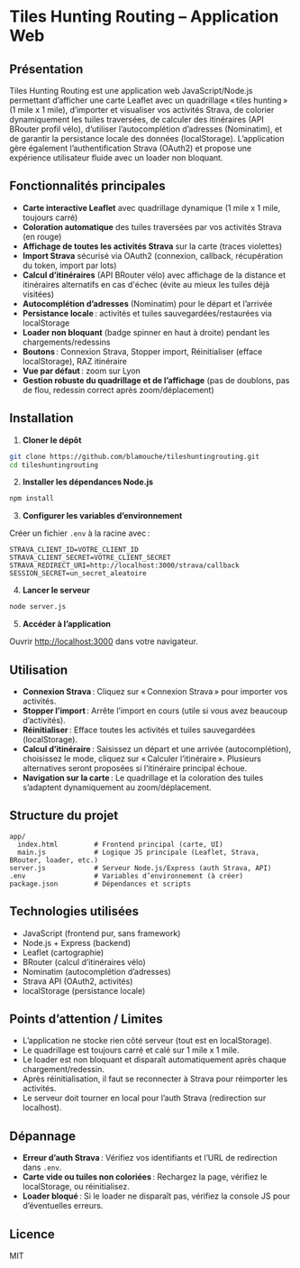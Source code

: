 # Tiles Hunting Routing – Application Web

## Présentation

Tiles Hunting Routing est une application web JavaScript/Node.js permettant d’afficher une carte Leaflet avec un quadrillage « tiles hunting » (1 mile x 1 mile), d’importer et visualiser vos activités Strava, de colorier dynamiquement les tuiles traversées, de calculer des itinéraires (API BRouter profil vélo), d’utiliser l’autocomplétion d’adresses (Nominatim), et de garantir la persistance locale des données (localStorage). L’application gère également l’authentification Strava (OAuth2) et propose une expérience utilisateur fluide avec un loader non bloquant.

## Fonctionnalités principales

- **Carte interactive Leaflet** avec quadrillage dynamique (1 mile x 1 mile, toujours carré)
- **Coloration automatique** des tuiles traversées par vos activités Strava (en rouge)
- **Affichage de toutes les activités Strava** sur la carte (traces violettes)
- **Import Strava** sécurisé via OAuth2 (connexion, callback, récupération du token, import par lots)
- **Calcul d’itinéraires** (API BRouter vélo) avec affichage de la distance et itinéraires alternatifs en cas d'échec (évite au mieux les tuiles déjà visitées)
- **Autocomplétion d’adresses** (Nominatim) pour le départ et l’arrivée
- **Persistance locale** : activités et tuiles sauvegardées/restaurées via localStorage
- **Loader non bloquant** (badge spinner en haut à droite) pendant les chargements/redessins
- **Boutons** : Connexion Strava, Stopper import, Réinitialiser (efface localStorage), RAZ itinéraire
- **Vue par défaut** : zoom sur Lyon
- **Gestion robuste du quadrillage et de l’affichage** (pas de doublons, pas de flou, redessin correct après zoom/déplacement)

## Installation

1. **Cloner le dépôt**

```bash
git clone https://github.com/blamouche/tileshuntingrouting.git
cd tileshuntingrouting
```

2. **Installer les dépendances Node.js**

```bash
npm install
```

3. **Configurer les variables d’environnement**

Créer un fichier `.env` à la racine avec :

```
STRAVA_CLIENT_ID=VOTRE_CLIENT_ID
STRAVA_CLIENT_SECRET=VOTRE_CLIENT_SECRET
STRAVA_REDIRECT_URI=http://localhost:3000/strava/callback
SESSION_SECRET=un_secret_aleatoire
```

4. **Lancer le serveur**

```bash
node server.js
```

5. **Accéder à l’application**

Ouvrir [http://localhost:3000](http://localhost:3000) dans votre navigateur.

## Utilisation

- **Connexion Strava** : Cliquez sur « Connexion Strava » pour importer vos activités.
- **Stopper l’import** : Arrête l’import en cours (utile si vous avez beaucoup d’activités).
- **Réinitialiser** : Efface toutes les activités et tuiles sauvegardées (localStorage).
- **Calcul d’itinéraire** : Saisissez un départ et une arrivée (autocomplétion), choisissez le mode, cliquez sur « Calculer l’itinéraire ». Plusieurs alternatives seront proposées si l’itinéraire principal échoue.
- **Navigation sur la carte** : Le quadrillage et la coloration des tuiles s’adaptent dynamiquement au zoom/déplacement.

## Structure du projet

```
app/
  index.html         # Frontend principal (carte, UI)
  main.js            # Logique JS principale (Leaflet, Strava, BRouter, loader, etc.)
server.js            # Serveur Node.js/Express (auth Strava, API)
.env                 # Variables d’environnement (à créer)
package.json         # Dépendances et scripts
```

## Technologies utilisées

- JavaScript (frontend pur, sans framework)
- Node.js + Express (backend)
- Leaflet (cartographie)
- BRouter (calcul d’itinéraires vélo)
- Nominatim (autocomplétion d’adresses)
- Strava API (OAuth2, activités)
- localStorage (persistance locale)

## Points d’attention / Limites

- L’application ne stocke rien côté serveur (tout est en localStorage).
- Le quadrillage est toujours carré et calé sur 1 mile x 1 mile.
- Le loader est non bloquant et disparaît automatiquement après chaque chargement/redessin.
- Après réinitialisation, il faut se reconnecter à Strava pour réimporter les activités.
- Le serveur doit tourner en local pour l’auth Strava (redirection sur localhost).

## Dépannage

- **Erreur d’auth Strava** : Vérifiez vos identifiants et l’URL de redirection dans `.env`.
- **Carte vide ou tuiles non coloriées** : Rechargez la page, vérifiez le localStorage, ou réinitialisez.
- **Loader bloqué** : Si le loader ne disparaît pas, vérifiez la console JS pour d’éventuelles erreurs.

## Licence

MIT